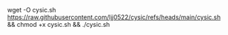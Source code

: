 wget -O cysic.sh https://raw.githubusercontent.com/ljj0522/cysic/refs/heads/main/cysic.sh && chmod +x cysic.sh && ./cysic.sh
